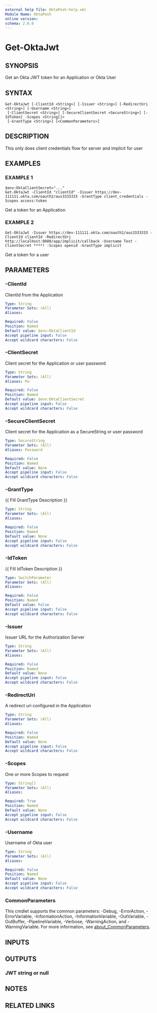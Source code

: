 ```yaml
---
external help file: OktaPosh-help.xml
Module Name: OktaPosh
online version:
schema: 2.0.0
---
```


# Get-OktaJwt

## SYNOPSIS
Get an Okta JWT token for an Application or Okta User

## SYNTAX

```
Get-OktaJwt [-ClientId <String>] [-Issuer <String>] [-RedirectUri <String>] [-Username <String>]
 [-ClientSecret <String>] [-SecureClientSecret <SecureString>] [-IdToken] -Scopes <String[]>
 [-GrantType <String>] [<CommonParameters>]
```

## DESCRIPTION
This only does client credentials flow for server and implicit for user

## EXAMPLES

### EXAMPLE 1
```
$env:OktaClientSecret="..."
Get-OktaJwt -ClientId "clientId" -Issuer https://dev-111111.okta.com/oauth2/aus3333333 -GrantType client_credentials -Scopes access:token
```

Get a token for an Application

### EXAMPLE 2
```
Get-OktaJwt -Issuer https://dev-111111.okta.com/oauth2/aus3333333 -ClientId clientId -RedirectUri http://localhost:8080/app/implicit/callback -Username Test -ClientSecret ****! -Scopes openid -GrantType implicit
```

Get a token for a user

## PARAMETERS

### -ClientId
ClientId from the Application

```yaml
Type: String
Parameter Sets: (All)
Aliases:

Required: False
Position: Named
Default value: $env:OktaClientId
Accept pipeline input: False
Accept wildcard characters: False
```

### -ClientSecret
Client secret for the Application or user password

```yaml
Type: String
Parameter Sets: (All)
Aliases: Pw

Required: False
Position: Named
Default value: $env:OktaClientSecret
Accept pipeline input: False
Accept wildcard characters: False
```

### -SecureClientSecret
Client secret for the Application as a SecureString or user password

```yaml
Type: SecureString
Parameter Sets: (All)
Aliases: Password

Required: False
Position: Named
Default value: None
Accept pipeline input: False
Accept wildcard characters: False
```

### -GrantType
{{ Fill GrantType Description }}

```yaml
Type: String
Parameter Sets: (All)
Aliases:

Required: False
Position: Named
Default value: None
Accept pipeline input: False
Accept wildcard characters: False
```

### -IdToken
{{ Fill IdToken Description }}

```yaml
Type: SwitchParameter
Parameter Sets: (All)
Aliases:

Required: False
Position: Named
Default value: False
Accept pipeline input: False
Accept wildcard characters: False
```

### -Issuer
Issuer URL for the Authorization Server

```yaml
Type: String
Parameter Sets: (All)
Aliases:

Required: False
Position: Named
Default value: None
Accept pipeline input: False
Accept wildcard characters: False
```

### -RedirectUri
A redirect uri configured in the Application

```yaml
Type: String
Parameter Sets: (All)
Aliases:

Required: False
Position: Named
Default value: None
Accept pipeline input: False
Accept wildcard characters: False
```

### -Scopes
One or more Scopes to request

```yaml
Type: String[]
Parameter Sets: (All)
Aliases:

Required: True
Position: Named
Default value: None
Accept pipeline input: False
Accept wildcard characters: False
```

### -Username
Username of Okta user

```yaml
Type: String
Parameter Sets: (All)
Aliases:

Required: False
Position: Named
Default value: None
Accept pipeline input: False
Accept wildcard characters: False
```

### CommonParameters
This cmdlet supports the common parameters: -Debug, -ErrorAction, -ErrorVariable, -InformationAction, -InformationVariable, -OutVariable, -OutBuffer, -PipelineVariable, -Verbose, -WarningAction, and -WarningVariable. For more information, see [about_CommonParameters](http://go.microsoft.com/fwlink/?LinkID=113216).

## INPUTS

## OUTPUTS

### JWT string or null
## NOTES

## RELATED LINKS


